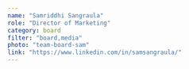 ```yaml
---
name: "Samriddhi Sangraula"
role: "Director of Marketing"
category: board
filter: "board,media"
photo: "team-board-sam"
link: "https://www.linkedin.com/in/samsangraula/"
---
```

